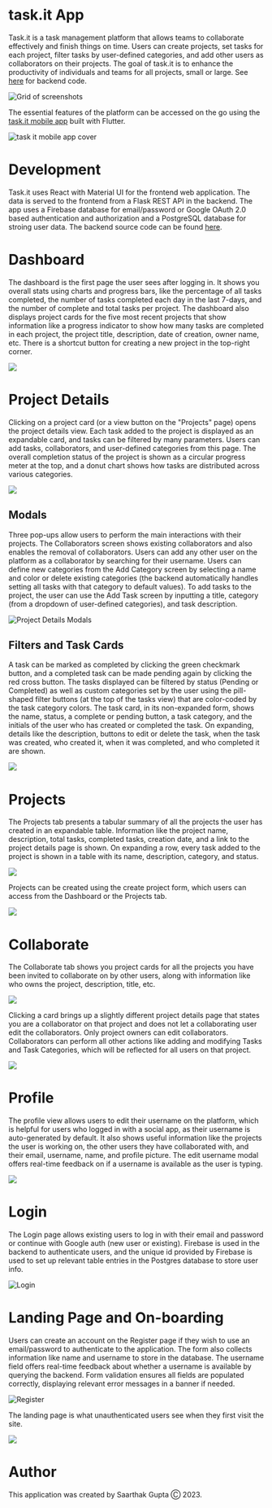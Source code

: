 # task.it App

Task.it is a task management platform that allows teams to collaborate effectively and finish things on time. Users can create projects, set tasks for each project, filter tasks by user-defined categories, and add other users as collaborators on their projects. The goal of task.it is to enhance the productivity of individuals and teams for all projects, small or large. See [here](https://github.com/saarthak2002/taskit-backend) for backend code.

![Grid of screenshots](/screenshots/grid-screenshots.png)

The essential features of the platform can be accessed on the go using the [task.it mobile app](https://github.com/saarthak2002/taskit-mobile) built with Flutter.

![task it mobile app cover](/screenshots/taskit-mobile-cover.png)

# Development
Task.it uses React with Material UI for the frontend web application. The data is served to the frontend from a Flask REST API in the backend. The app uses a Firebase database for email/password or Google OAuth 2.0 based authentication and authorization and a PostgreSQL database for stroing user data. The backend source code can be found [here](https://github.com/saarthak2002/taskit-backend).

# Dashboard

The dashboard is the first page the user sees after logging in. It shows you overall stats using charts and progress bars, like the percentage of all tasks completed, the number of tasks completed each day in the last 7-days, and the number of complete and total tasks per project. The dashboard also displays project cards for the five most recent projects that show information like a progress indicator to show how many tasks are completed in each project, the project title, description, date of creation, owner name, etc. There is a shortcut button for creating a new project in the top-right corner.

<!-- ![Dashboard](/screenshots/dashboard.png) -->
<kbd> <img src="./screenshots/dashboard.png" /> </kbd>

# Project Details

Clicking on a project card (or a view button on the "Projects" page) opens the project details view. Each task added to the project is displayed as an expandable card, and tasks can be filtered by many parameters. Users can add tasks, collaborators, and user-defined categories from this page. The overall completion status of the project is shown as a circular progress meter at the top, and a donut chart shows how tasks are distributed across various categories.

<!-- ![Project Details page](/screenshots/project_details.png) -->
<kbd> <img src="./screenshots/project_details.png" /> </kbd>

## Modals

Three pop-ups allow users to perform the main interactions with their projects. The Collaborators screen shows existing collaborators and also enables the removal of collaborators. Users can add any other user on the platform as a collaborator by searching for their username. Users can define new categories from the Add Category screen by selecting a name and color or delete existing categories (the backend automatically handles setting all tasks with that category to default values). To add tasks to the project, the user can use the Add Task screen by inputting a title, category (from a dropdown of user-defined categories), and task description.

![Project Details Modals](/screenshots/project_details_modals.png)

## Filters and Task Cards

A task can be marked as completed by clicking the green checkmark button, and a completed task can be made pending again by clicking the red cross button. The tasks displayed can be filtered by status (Pending or Completed) as well as custom categories set by the user using the pill-shaped filter buttons (at the top of the tasks view) that are color-coded by the task category colors. The task card, in its non-expanded form, shows the name, status, a complete or pending button, a task category, and the initials of the user who has created or completed the task. On expanding, details like the description, buttons to edit or delete the task, when the task was created, who created it, when it was completed, and who completed it are shown.

<!-- ![Project Details Filters](/screenshots/filters.png) -->
<kbd> <img src="./screenshots/filters.png" /> </kbd>

# Projects

The Projects tab presents a tabular summary of all the projects the user has created in an expandable table. Information like the project name, description, total tasks, completed tasks, creation date, and a link to the project details page is shown. On expanding a row, every task added to the project is shown in a table with its name, description, category, and status.

<!-- ![Projects view](/screenshots/projects.png) -->
<kbd> <img src="./screenshots/projects.png" /> </kbd>

Projects can be created using the create project form, which users can access from the Dashboard or the Projects tab.

<!-- ![Create Project](/screenshots/create_project.png) -->
<kbd> <img src="./screenshots/create_project.png" /> </kbd>

# Collaborate

The Collaborate tab shows you project cards for all the projects you have been invited to collaborate on by other users, along with information like who owns the project, description, title, etc.

<!-- ![Collaborate page](/screenshots/collab.png) -->
<kbd> <img src="./screenshots/collab.png" /> </kbd>

Clicking a card brings up a slightly different project details page that states you are a collaborator on that project and does not let a collaborating user edit the collaborators. Only project owners can edit collaborators. Collaborators can perform all other actions like adding and modifying Tasks and Task Categories, which will be reflected for all users on that project.

<!-- ![Collab Project details](/screenshots/collab-details.png) -->
<kbd> <img src="./screenshots/collab-details.png" /> </kbd>

# Profile

The profile view allows users to edit their username on the platform, which is helpful for users who logged in with a social app, as their username is auto-generated by default. It also shows useful information like the projects the user is working on, the other users they have collaborated with, and their email, username, name, and profile picture. The edit username modal offers real-time feedback on if a username is available as the user is typing.

<!-- ![Profile Page](/screenshots/profile.png) -->
<kbd> <img src="./screenshots/profile.png" /> </kbd>

# Login

The Login page allows existing users to log in with their email and password or continue with Google auth (new user or existing). Firebase is used in the backend to authenticate users, and the unique id provided by Firebase is used to set up relevant table entries in the Postgres database to store user info.

![Login](/screenshots/login.png)

# Landing Page and On-boarding

Users can create an account on the Register page if they wish to use an email/password to authenticate to the application. The form also collects information like name and username to store in the database. The username field offers real-time feedback about whether a username is available by querying the backend. Form validation ensures all fields are populated correctly, displaying relevant error messages in a banner if needed.

![Register](/screenshots/register.png)

The landing page is what unauthenticated users see when they first visit the site.

<!-- ![Landing page](/screenshots/landing.png) -->
<kbd> <img src="./screenshots/landing.png" /> </kbd>

# Author
This application was created by Saarthak Gupta Ⓒ 2023.